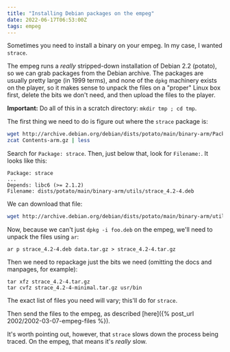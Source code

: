 ```yaml
---
title: "Installing Debian packages on the empeg"
date: 2022-06-17T06:53:00Z
tags: empeg
---
```


Sometimes you need to install a binary on your empeg. In my case, I wanted `strace`.

The empeg runs a _really_ stripped-down installation of Debian 2.2 (potato), so we can grab packages from the Debian
archive. The packages are usually pretty large (in 1999 terms), and none of the `dpkg` machinery exists on the player,
so it makes sense to unpack the files on a "proper" Linux box first, delete the bits we don't need, and then upload the
files to the player.

**Important:** Do all of this in a scratch directory: `mkdir tmp ; cd tmp`.

The first thing we need to do is figure out where the `strace` package is:

```sh
wget http://archive.debian.org/debian/dists/potato/main/binary-arm/Packages.gz
zcat Contents-arm.gz | less
```

Search for `Package: strace`. Then, just below that, look for `Filename:`. It looks like this:

```
Package: strace
...
Depends: libc6 (>= 2.1.2)
Filename: dists/potato/main/binary-arm/utils/strace_4.2-4.deb
```

We can download that file:

```sh
wget http://archive.debian.org/debian/dists/potato/main/binary-arm/utils/strace_4.2-4.deb
```

Now, because we can't just `dpkg -i foo.deb` on the empeg, we'll need to unpack the files using `ar`:

```
ar p strace_4.2-4.deb data.tar.gz > strace_4.2-4.tar.gz
```

Then we need to repackage just the bits we need (omitting the docs and manpages, for example):

```
tar xfz strace_4.2-4.tar.gz
tar cvfz strace_4.2-4-minimal.tar.gz usr/bin
```

The exact list of files you need will vary; this'll do for `strace`.

Then send the files to the empeg, as described [here]({% post_url 2002/2002-03-07-empeg-files %}).

It's worth pointing out, however, that `strace` slows down the process being traced. On the empeg, that means it's
_really_ slow.
